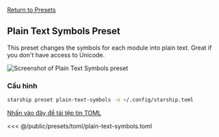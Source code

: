 [Return to Presets](./#plain-text-symbols)

## Plain Text Symbols Preset

This preset changes the symbols for each module into plain text. Great if you don't have access to Unicode.

![Screenshot of Plain Text Symbols preset](/presets/img/plain-text-symbols.png)

### Cấu hình

```sh
starship preset plain-text-symbols -o ~/.config/starship.toml
```

[Nhấn vào đây để tải tệp tin TOML](/presets/toml/plain-text-symbols.toml)

<<< @/public/presets/toml/plain-text-symbols.toml
